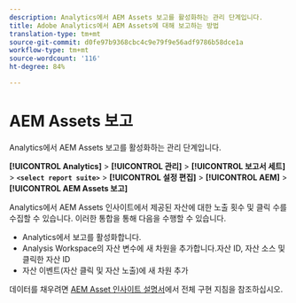 ```yaml
---
description: Analytics에서 AEM Assets 보고를 활성화하는 관리 단계입니다.
title: Adobe Analytics에서 AEM Assets에 대해 보고하는 방법
translation-type: tm+mt
source-git-commit: d0fe97b9368cbc4c9e79f9e56adf9786b58dce1a
workflow-type: tm+mt
source-wordcount: '116'
ht-degree: 84%

---
```



# AEM Assets 보고

Analytics에서 AEM Assets 보고를 활성화하는 관리 단계입니다.

**[!UICONTROL Analytics]** > **[!UICONTROL 관리]** > **[!UICONTROL 보고서 세트]** > **`<select report suite>`** > **[!UICONTROL 설정 편집]** > **[!UICONTROL AEM]** > **[!UICONTROL AEM Assets 보고]**

Analytics에서 AEM Assets 인사이트에서 제공된 자산에 대한 노출 횟수 및 클릭 수를 수집할 수 있습니다. 이러한 통합을 통해 다음을 수행할 수 있습니다.

* Analytics에서 보고를 활성화합니다.
* Analysis Workspace의 자산 변수에 새 차원을 추가합니다.자산 ID, 자산 소스 및 클릭한 자산 ID
* 자산 이벤트(자산 클릭 및 자산 노출)에 새 차원 추가

데이터를 채우려면 [AEM Asset 인사이트 설명서](https://docs.adobe.com/docs/en/aem/6-2/author/assets/managing-assets-touch-ui/asset-insights.html)에서 전체 구현 지침을 참조하십시오.
